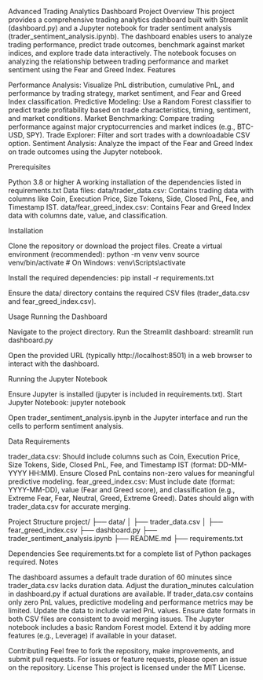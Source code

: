 Advanced Trading Analytics Dashboard
Project Overview
This project provides a comprehensive trading analytics dashboard built with Streamlit (dashboard.py) and a Jupyter notebook for trader sentiment analysis (trader_sentiment_analysis.ipynb). The dashboard enables users to analyze trading performance, predict trade outcomes, benchmark against market indices, and explore trade data interactively. The notebook focuses on analyzing the relationship between trading performance and market sentiment using the Fear and Greed Index.
Features

Performance Analysis: Visualize PnL distribution, cumulative PnL, and performance by trading strategy, market sentiment, and Fear and Greed Index classification.
Predictive Modeling: Use a Random Forest classifier to predict trade profitability based on trade characteristics, timing, sentiment, and market conditions.
Market Benchmarking: Compare trading performance against major cryptocurrencies and market indices (e.g., BTC-USD, SPY).
Trade Explorer: Filter and sort trades with a downloadable CSV option.
Sentiment Analysis: Analyze the impact of the Fear and Greed Index on trade outcomes using the Jupyter notebook.

Prerequisites

Python 3.8 or higher
A working installation of the dependencies listed in requirements.txt
Data files:
data/trader_data.csv: Contains trading data with columns like Coin, Execution Price, Size Tokens, Side, Closed PnL, Fee, and Timestamp IST.
data/fear_greed_index.csv: Contains Fear and Greed Index data with columns date, value, and classification.



Installation

Clone the repository or download the project files.
Create a virtual environment (recommended):
python -m venv venv
source venv/bin/activate  # On Windows: venv\Scripts\activate


Install the required dependencies:
pip install -r requirements.txt


Ensure the data/ directory contains the required CSV files (trader_data.csv and fear_greed_index.csv).

Usage
Running the Dashboard

Navigate to the project directory.
Run the Streamlit dashboard:
streamlit run dashboard.py


Open the provided URL (typically http://localhost:8501) in a web browser to interact with the dashboard.

Running the Jupyter Notebook

Ensure Jupyter is installed (jupyter is included in requirements.txt).
Start Jupyter Notebook:
jupyter notebook


Open trader_sentiment_analysis.ipynb in the Jupyter interface and run the cells to perform sentiment analysis.

Data Requirements

trader_data.csv: Should include columns such as Coin, Execution Price, Size Tokens, Side, Closed PnL, Fee, and Timestamp IST (format: DD-MM-YYYY HH:MM). Ensure Closed PnL contains non-zero values for meaningful predictive modeling.
fear_greed_index.csv: Must include date (format: YYYY-MM-DD), value (Fear and Greed score), and classification (e.g., Extreme Fear, Fear, Neutral, Greed, Extreme Greed). Dates should align with trader_data.csv for accurate merging.

Project Structure
project/
├── data/
│   ├── trader_data.csv
│   ├── fear_greed_index.csv
├── dashboard.py
├── trader_sentiment_analysis.ipynb
├── README.md
├── requirements.txt

Dependencies
See requirements.txt for a complete list of Python packages required.
Notes

The dashboard assumes a default trade duration of 60 minutes since trader_data.csv lacks duration data. Adjust the duration_minutes calculation in dashboard.py if actual durations are available.
If trader_data.csv contains only zero PnL values, predictive modeling and performance metrics may be limited. Update the data to include varied PnL values.
Ensure date formats in both CSV files are consistent to avoid merging issues.
The Jupyter notebook includes a basic Random Forest model. Extend it by adding more features (e.g., Leverage) if available in your dataset.

Contributing
Feel free to fork the repository, make improvements, and submit pull requests. For issues or feature requests, please open an issue on the repository.
License
This project is licensed under the MIT License.